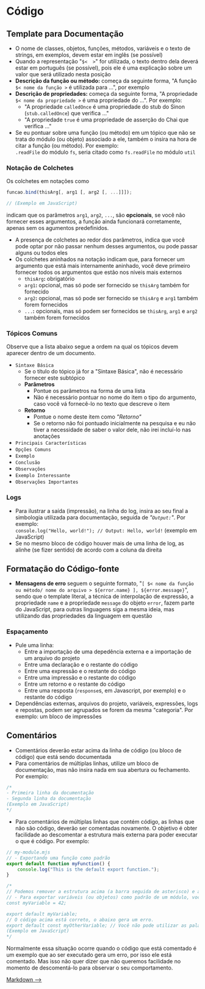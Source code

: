 # Código

## Template para Documentação

- O nome de classes, objetos, funções, métodos, variáveis e o texto de strings, em exemplos, devem estar em inglês (se possível)
- Quando a representação "`$<  >`" for utilizada, o texto dentro dela deverá estar em português (se possível), pois ele é uma explicação sobre um valor que será utilizado nesta posição
- **Descrição da função ou método:** começa da seguinte forma, "A função `$< nome da função >` é utilizada para ...", por exemplo
- **Descrição de propriedades:** começa da seguinte forma, "A propriedade `$< nome da propriedade >` é uma propriedade do ...". Por exemplo:
    + "A propriedade `calledOnce` é uma propriedade do stub do Sinon (`stub.calledOnce`) que verifica ..."
    + "A propriedade `true` é uma propriedade de asserção do Chai que verifica ..."
- Se eu pontuar sobre uma função (ou método) em um tópico que não se trata do módulo (ou objeto) associado a ele, também o insira na hora de citar a função (ou método). Por exemplo:  
    `.readFile` do módulo `fs`, seria citado como `fs.readFile` no módulo `util`

### Notação de Colchetes

Os colchetes em notações como

```JavaScript
funcao.bind(thisArg[, arg1 [, arg2 [, ...]]]);

// (Exemplo em JavaScript)
```

indicam que os parâmetros `arg1`, `arg2`, `...`, são **opcionais**, se você não fornecer esses argumentos, a função ainda funcionará corretamente, apenas sem os agumentos predefinidos.

- A presença de colchetes ao redor dos parâmetros, indica que você pode optar por não passar nenhum desses argumentos, ou pode passar alguns ou todos eles
- Os colchetes aninhados na notação indicam que, para fornecer um argumento que está mais internamente aninhado, você deve primeiro fornecer todos os argumentos que estão nos níveis mais externos
    + `thisArg`**:** obrigatório
    + `arg1`**:** opcional, mas só pode ser fornecido se `thisArg` também for fornecido
    + `arg2`**:** opcional, mas só pode ser fornecido se `thisArg` e `arg1` também forem fornecidos
    + `...`**:** opcionais, mas só podem ser fornecidos se `thisArg`, `arg1` e `arg2` também forem fornecidos

### Tópicos Comuns

Observe que a lista abaixo segue a ordem na qual os tópicos devem aparecer dentro de um documento.

- `Sintaxe Básica`
    + Se o título do tópico já for a "Sintaxe Básica", não é necessário fornecer este subtópico
    + **Parâmetros**
        - Pontue os parâmetros na forma de uma lista
        - Não é necessário pontuar no nome do item o tipo do argumento, caso você vá fornecê-lo no texto que descreve o item  
    + **Retorno**  
        - Pontue o nome deste item como *"Retorno"*
        - Se o retorno não foi pontuado inicialmente na pesquisa e eu não tiver a necessidade de saber o valor dele, não irei incluí-lo nas anotações
- `Principais Características`
- `Opções Comuns`
- `Exemplo`
- `Conclusão`
- `Observações`
- `Exemplo Interessante`
- `Observações Importantes`

### Logs

- Para ilustrar a saída (impressão), na linha do log, insira ao seu final a simbologia utilizada para documentação, seguida de *"`Output:`"*. Por exemplo:  
    `console.log("Hello, world!"); // Output: Hello, world!` (exemplo em JavaScript)
- Se no mesmo bloco de código houver mais de uma linha de log, as alinhe (se fizer sentido) de acordo com a coluna da direita

## Formatação do Código-fonte

- **Mensagens de erro** seguem o seguinte formato, "`[ $< nome da função ou método/ nome do arquivo > ${error.name} ], ${error.message}`", sendo que o template literal, a técnica de interpolação de expressão, a propriedade `name` e a propriedade `message` do objeto `error`, fazem parte do JavaScript, para outras linguagens siga a mesma ideia, mas utilizando das propriedades da linguagem em questão

### Espaçamento

- Pule uma linha:
    + Entre a importação de uma depedência externa e a importação de um arquivo do projeto
    + Entre uma declaração e o restante do código
    + Entre uma expressão e o restante do código
    + Entre uma impressão e o restante do código
    + Entre um retorno e o restante do código
    + Entre uma resposta (`response`s, em Javascript, por exemplo) e o restante do código
- Dependências externas, arquivos do projeto, variáveis, expressões, logs e repostas, podem ser agrupados se forem da mesma "categoria". Por exemplo: um bloco de impressões

## Comentários

- Comentários deverão estar acima da linha de código (ou bloco de código) que está sendo documentada
- Para comentários de múltiplas linhas, utilize um bloco de documentação, mas não insira nada em sua abertura ou fechamento. Por exemplo:

```JavaScript
/*
- Primeira linha da documentação
- Segunda linha da documentação
(Exemplo em JavaScript)
*/
```

- Para comentários de múltiplas linhas que contém código, as linhas que não são código, deverão ser comentadas novamente. O objetivo é obter facilidade ao descomentar a estrutura mais externa para poder executar o que é código. Por exemplo:

```JavaScript
// my-module.mjs
// - Exportando uma função como padrão
export default function myFunction() {
    console.log("This is the default export function.");
}

/* 
// Podemos remover a estrutura acima (a barra seguida de asterisco) e a estrutura abaixo (o asterisco seguido de barra), para assim obter com facilidade um código pronto para ser executado.
// - Para exportar variáveis (ou objetos) como padrão de um módulo, você precisa declará-las antes de exportá-las. Por exemplo:
const myVariable = 42;

export default myVariable;
// O código acima está correto, o abaixo gera um erro.
export default const myOtherVariable; // Você não pode utilizar as palavras-chave `var`, `let` e `const` após `default`.
(Exemplo em JavaScript)
*/
```

Normalmente essa situação ocorre quando o código que está comentado é um exemplo que ao ser executado gera um erro, por isso ele está comentado. Mas isso não quer dizer que não queremos facilidade no momento de descomentá-lo para observar o seu comportamento.

[Markdown -->](./Markdown.md)